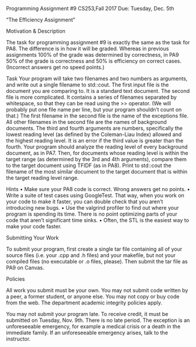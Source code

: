 Programming Assignment #9
CS253,Fall 2017
Due: Tuesday, Dec. 5th


“The Efficiency Assignment”

Motivation & Description

The task for programming assignment #9 is exactly the same as the task for PA8. The difference is in how it will be graded. Whereas in previous assignments 100% of the grade was determined by correctness, in PA9 50% of the grade is correctness and 50% is efficiency on correct cases. (Incorrect answers get no speed points.) 

Task
Your program will take two filenames and two numbers as arguments, and write out a single filename to std::cout. The first input file is the document you are comparing to. It is a standard text document. The second file is more complicated. It contains a series of filenames separated by whitespace, so that they can be read using the >> operator. (We will probably put one file name per line, but your program shouldn’t count on that.) The first filename in the second file is the name of the exceptions file. All other filenames in the second file are the names of background documents. The third and fourth arguments are numbers, specifically the lowest reading level (as defined by the Coleman-Liau Index) allowed and the highest reading level. It is an error if the third value is greater than the fourth. Your program should analyze the reading level of every background document, as in PA7. Then, for documents whose reading level is within the target range (as determined by the 3rd and 4th arguments), compare them to the target document using TFIDF (as in PA8). Print to std::cout the filename of the most similar document to the target document that is within the target reading level range. 

Hints
• Make sure your PA8 code is correct. Wrong answers get no points.
• Write a suite of test cases using GoogleTest. That way, when you work on your code to make it faster, you can double check that you aren’t introducing new bugs.
• Use the valgrind profiler to find out where your program is spending its time. There is no point optimizing parts of your code that aren’t significant time sinks.
• Often, the STL is the easiest way to make your code faster.

Submitting Your Work

To submit your program, first create a single tar file containing all of your source files (i.e. your .cpp and .h files) and your makefile, but not your compiled files (no executable or .o files, please). Then submit the tar file as PA9 on Canvas. 

Policies

All work you submit must be your own. You may not submit code written by a peer, a former student, or anyone else. You may not copy or buy code from the web. The department academic integrity policies apply.

You may not submit your program late. To receive credit, it must be submitted on Tuesday, Nov. 9th. There is no late period. The exception is an unforeseeable emergency, for example a medical crisis or a death in the immediate family. If an unforeseeable emergency arises, talk to the instructor.
